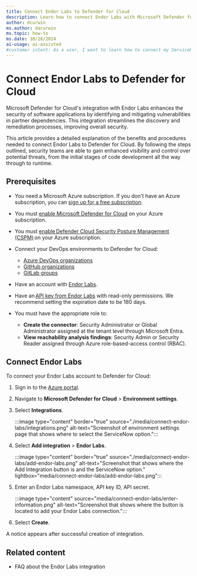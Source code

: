 ```yaml
---
title: Connect Endor Labs to Defender for Cloud
description: Learn how to connect Endor Labs with Microsoft Defender for Cloud to enhance vulnerability analysis and gain comprehensive visibility of critical vulnerabilities.
author: dcurwin
ms.author: dacurwin
ms.topic: how-to
ms.date: 10/28/2024
ai-usage: ai-assisted
#customer intent: As a user, I want to learn how to connect my ServiceNow account with Microsoft Defender for Cloud so that I can enhance the existing vulnerability analysis security capabilities that are provided by Defender for Cloud for comprehensive code to runtime visibility of critical vulnerabilities.
---
```


# Connect Endor Labs to Defender for Cloud

Microsoft Defender for Cloud's integration with Endor Labs enhances the security of software applications by identifying and mitigating vulnerabilities in partner dependencies. This integration streamlines the discovery and remediation processes, improving overall security.

This article provides a detailed explanation of the benefits and procedures needed to connect Endor Labs to Defender for Cloud. By following the steps outlined, security teams are able to gain enhanced visibility and control over potential threats, from the initial stages of code development all the way through to runtime.

## Prerequisites

- You need a Microsoft Azure subscription. If you don't have an Azure subscription, you can [sign up for a free subscription](https://azure.microsoft.com/pricing/free-trial/).

- You must [enable Microsoft Defender for Cloud](get-started.md#enable-defender-for-cloud-on-your-azure-subscription) on your Azure subscription.

- You must [enable Defender Cloud Security Posture Management (CSPM)](tutorial-enable-cspm-plan.md) on your Azure subscription.

- Connect your DevOps environments to Defender for Cloud:
  - [Azure DevOps organizations](quickstart-onboard-devops.md)
  - [GitHub organizations](quickstart-onboard-github.md)
  - [GitLab groups](quickstart-onboard-devops.md)

- Have an account with [Endor Labs](https://www.endorlabs.com/).

- Have an [API key from Endor Labs](https://docs.endorlabs.com/administration/api-keys/) with read-only permissions. We recommend setting the expiration date to be 180 days.

- You must have the appropriate role to:
  - **Create the connector**: Security Administrator or Global Administrator assigned at the tenant level through Microsoft Entra.
  - **View reachability analysis findings**: Security Admin or Security Reader assigned through Azure role-based-access control (RBAC).

## Connect Endor Labs

To connect your Endor Labs account to Defender for Cloud:

1. Sign in to the [Azure portal](https://portal.azure.com/).

1. Navigate to **Microsoft Defender for Cloud** > **Environment settings**.

1. Select **Integrations**.

   :::image type="content" border="true" source="./media/connect-endor-labs/integrations.png" alt-text="Screenshot of environment settings page that shows where to select the ServiceNow option.":::

1. Select **Add integration** > **Endor Labs**.

   :::image type="content" border="true" source="./media/connect-endor-labs/add-endor-labs.png" alt-text="Screenshot that shows where the Add Integration button is and the ServiceNow option." lightbox="media/connect-endor-labs/add-endor-labs.png":::

1. Enter an Endor Labs namespace, API key ID, API secret.

    :::image type="content" source="media/connect-endor-labs/enter-information.png" alt-text="Screenshot that shows where the button is located to add your Endor Labs connection.":::

1. Select **Create**.

A notice appears after successful creation of integration.

## Related content

- FAQ about the Endor Labs integration
